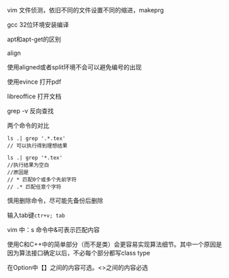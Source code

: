 vim 文件侦测，依旧不同的文件设置不同的缩进，makeprg

gcc 32位环境安装编译

apt和apt-get的区别

align

使用aligned或者split环境不会可以避免编号的出现

使用evince 打开pdf

libreoffice 打开文档

grep -v 反向查找

两个命令的对比

```
ls .| grep '.*.tex'
// 可以执行得到理想结果

ls .| grep '*.tex'
//执行结果为空白
//原因是
// * 匹配0个或多个先前字符
// .* 匹配任意个字符
```





慎用删除命令，尽可能先备份后删除

输入tab键`ctr+v; tab`

vim 中：s 命令中&可表示匹配内容

使用C和C++中的简单部分（而不是类）会更容易实现算法细节。其中一个原因是因为算法接口确定以后，不必每个部分都写class type

在Option中【】之间的内容可选。<>之间的内容必选

